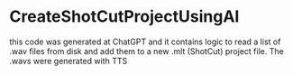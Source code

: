 # CreateShotCutProjectUsingAI
this code was generated at ChatGPT and it contains logic to read a list of .wav files from disk and add them to a new .mlt (ShotCut) project file. The .wavs were generated with TTS
